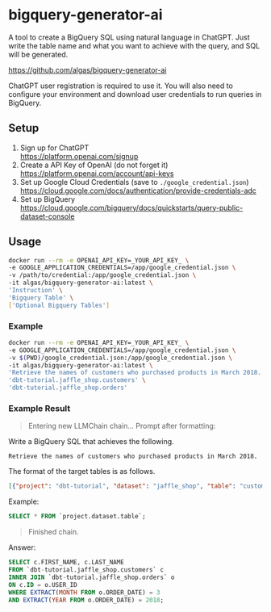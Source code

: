 # bigquery-generator-ai

A tool to create a BigQuery SQL using natural language in ChatGPT.
Just write the table name and what you want to achieve with the query, and SQL will be generated.

https://github.com/algas/bigquery-generator-ai

ChatGPT user registration is required to use it.
You will also need to configure your environment and download user credentials to run queries in BigQuery.

## Setup

1. Sign up for ChatGPT  
https://platform.openai.com/signup
1. Create a API Key of OpenAI (do not forget it)  
https://platform.openai.com/account/api-keys
1. Set up Google Cloud Credentials (save to `./google_credential.json`)  
https://cloud.google.com/docs/authentication/provide-credentials-adc
1. Set up BigQuery  
https://cloud.google.com/bigquery/docs/quickstarts/query-public-dataset-console

## Usage

```sh
docker run --rm -e OPENAI_API_KEY=_YOUR_API_KEY_ \
-e GOOGLE_APPLICATION_CREDENTIALS=/app/google_credential.json \
-v /path/to/credential:/app/google_credential.json \
-it algas/bigquery-generator-ai:latest \
'Instruction' \
'Bigquery Table' \
['Optional Bigquery Tables']
```

### Example

```sh
docker run --rm -e OPENAI_API_KEY=_YOUR_API_KEY_ \
-e GOOGLE_APPLICATION_CREDENTIALS=/app/google_credential.json \
-v $(PWD)/google_credential.json:/app/google_credential.json \
-it algas/bigquery-generator-ai:latest \
'Retrieve the names of customers who purchased products in March 2018.' \
'dbt-tutorial.jaffle_shop.customers' \
'dbt-tutorial.jaffle_shop.orders'
```

### Example Result

> Entering new LLMChain chain...
Prompt after formatting:

Write a BigQuery SQL that achieves the following.
```
Retrieve the names of customers who purchased products in March 2018.
```

The format of the target tables is as follows.
```json
[{"project": "dbt-tutorial", "dataset": "jaffle_shop", "table": "customers", "schema": [{"name": "ID", "type": "INTEGER", "mode": "NULLABLE"}, {"name": "FIRST_NAME", "type": "STRING", "mode": "NULLABLE"}, {"name": "LAST_NAME", "type": "STRING", "mode": "NULLABLE"}]}, {"project": "dbt-tutorial", "dataset": "jaffle_shop", "table": "orders", "schema": [{"name": "ID", "type": "INTEGER", "mode": "NULLABLE"}, {"name": "USER_ID", "type": "INTEGER", "mode": "NULLABLE"}, {"name": "ORDER_DATE", "type": "DATE", "mode": "NULLABLE"}, {"name": "STATUS", "type": "STRING", "mode": "NULLABLE"}, {"name": "_etl_loaded_at", "type": "DATETIME", "mode": "NULLABLE"}]}]
```

Example:
```sql
SELECT * FROM `project.dataset.table`;
```
    

> Finished chain.

Answer:
```sql
SELECT c.FIRST_NAME, c.LAST_NAME 
FROM `dbt-tutorial.jaffle_shop.customers` c 
INNER JOIN `dbt-tutorial.jaffle_shop.orders` o 
ON c.ID = o.USER_ID 
WHERE EXTRACT(MONTH FROM o.ORDER_DATE) = 3 
AND EXTRACT(YEAR FROM o.ORDER_DATE) = 2018;
```

